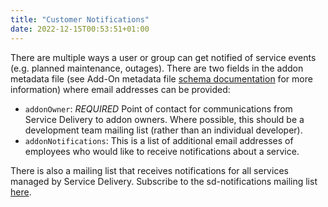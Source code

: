 ```yaml
---
title: "Customer Notifications"
date: 2022-12-15T00:53:51+01:00
---
```


There are multiple ways a user or group can get notified of service events (e.g.
planned maintenance, outages). There are two fields in the addon metadata file
(see Add-On metadata file [schema documentation](https://github.com/mt-sre/managed-tenants-cli/blob/main/docs/tenants/zz_metadata_schema_generated.md)
for more information) where email addresses can be provided:

* `addonOwner`: *REQUIRED* Point of contact for communications from Service Delivery to
  addon owners. Where possible, this should be a development team mailing list
  (rather than an individual developer).
* `addonNotifications`: This is a list of additional email addresses of
  employees who would like to receive notifications about a service.

There is also a mailing list that receives notifications for all services managed by Service Delivery.
Subscribe to the sd-notifications mailing list [here](https://post-office.corp.redhat.com/mailman/listinfo/sd-notifications).
